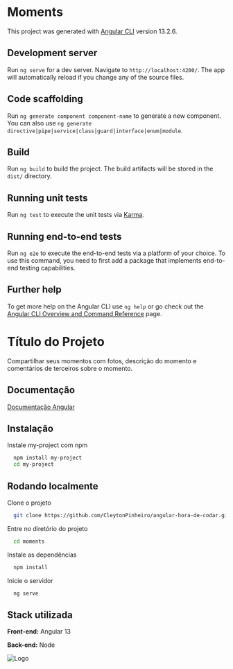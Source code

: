 # Moments

This project was generated with [Angular CLI](https://github.com/angular/angular-cli) version 13.2.6.

## Development server

Run `ng serve` for a dev server. Navigate to `http://localhost:4200/`. The app will automatically reload if you change any of the source files.

## Code scaffolding

Run `ng generate component component-name` to generate a new component. You can also use `ng generate directive|pipe|service|class|guard|interface|enum|module`.

## Build

Run `ng build` to build the project. The build artifacts will be stored in the `dist/` directory.

## Running unit tests

Run `ng test` to execute the unit tests via [Karma](https://karma-runner.github.io).

## Running end-to-end tests

Run `ng e2e` to execute the end-to-end tests via a platform of your choice. To use this command, you need to first add a package that implements end-to-end testing capabilities.

## Further help

To get more help on the Angular CLI use `ng help` or go check out the [Angular CLI Overview and Command Reference](https://angular.io/cli) page.

# Título do Projeto

Compartilhar seus momentos com fotos, descrição do momento e comentários de terceiros sobre o momento.



## Documentação

[Documentação Angular](https://angular.io/docs)


## Instalação

Instale my-project com npm

```bash
  npm install my-project
  cd my-project
```
    
## Rodando localmente

Clone o projeto

```bash
  git clone https://github.com/CleytonPinheiro/angular-hora-de-codar.git
```

Entre no diretório do projeto

```bash
  cd moments
```

Instale as dependências

```bash
  npm install
```

Inicie o servidor

```bash
  ng serve
```


## Stack utilizada

**Front-end:** Angular 13

**Back-end:** Node


![Logo](https://img2.gratispng.com/20180806/giz/kisspng-logo-angularjs-computer-icons-font-angular-make-it-5b6868285d8ac7.5993652215335690643832.jpg)

